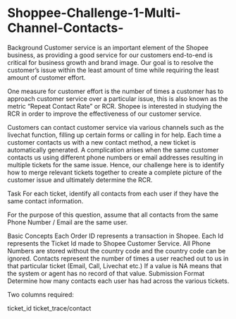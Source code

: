 # Shoppee-Challenge-1-Multi-Channel-Contacts-
Background
Customer service is an important element of the Shopee business, as providing a good service for our customers end-to-end is critical for business growth and brand image. Our goal is to resolve the customer’s issue within the least amount of time while requiring the least amount of customer effort.

One measure for customer effort is the number of times a customer has to approach customer service over a particular issue, this is also known as the metric “Repeat Contact Rate” or RCR. Shopee is interested in studying the RCR in order to improve the effectiveness of our customer service.

Customers can contact customer service via various channels such as the livechat function, filling up certain forms or calling in for help. Each time a customer contacts us with a new contact method, a new ticket is automatically generated. A complication arises when the same customer contacts us using different phone numbers or email addresses resulting in multiple tickets for the same issue. Hence, our challenge here is to identify how to merge relevant tickets together to create a complete picture of the customer issue and ultimately determine the RCR.

Task
For each ticket, identify all contacts from each user if they have the same contact information.

For the purpose of this question, assume that all contacts from the same Phone Number / Email are the same user.

Basic Concepts
Each Order ID represents a transaction in Shopee.
Each Id represents the Ticket Id made to Shopee Customer Service.
All Phone Numbers are stored without the country code and the country code can be ignored.
Contacts represent the number of times a user reached out to us in that particular ticket (Email, Call, Livechat etc.)
If a value is NA means that the system or agent has no record of that value.
Submission Format
Determine how many contacts each user has had across the various tickets.

Two columns required:

ticket_id
ticket_trace/contact
